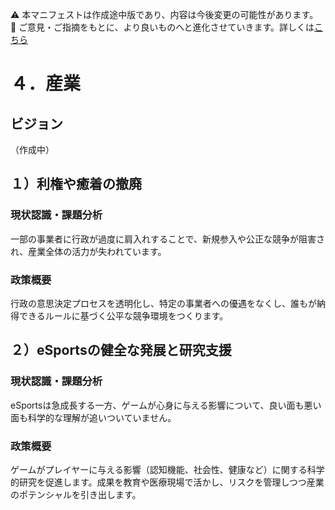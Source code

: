 ⚠️ 本マニフェストは作成途中版であり、内容は今後変更の可能性があります。  
💬 ご意見・ご指摘をもとに、より良いものへと進化させていきます。詳しくは[こちら](README.md#このマニフェスト自身もみんなの知恵を集めて改善していきます)

# ４．産業

## ビジョン

（作成中）

## １）利権や癒着の撤廃

### 現状認識・課題分析

一部の事業者に行政が過度に肩入れすることで、新規参入や公正な競争が阻害され、産業全体の活力が失われています。

### 政策概要

行政の意思決定プロセスを透明化し、特定の事業者への優遇をなくし、誰もが納得できるルールに基づく公平な競争環境をつくります。

## ２）eSportsの健全な発展と研究支援

### 現状認識・課題分析
eSportsは急成長する一方、ゲームが心身に与える影響について、良い面も悪い面も科学的な理解が追いついていません。

### 政策概要
ゲームがプレイヤーに与える影響（認知機能、社会性、健康など）に関する科学的研究を促進します。成果を教育や医療現場で活かし、リスクを管理しつつ産業のポテンシャルを引き出します。